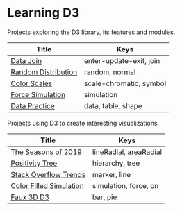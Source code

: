 # Learning D3

Projects exploring the D3 library, its features and modules.

| Title                                                              | Keys                    |
| ------------------------------------------------------------------ | ----------------------- |
| [Data Join](https://codepen.io/borntofrappe/pen/wvaxwdY)           | enter-update-exit, join |
| [Random Distribution](https://codepen.io/borntofrappe/pen/wvKwRoB) | random, normal          |
| [Color Scales](https://codepen.io/borntofrappe/pen/yLYJpKq)        | scale-chromatic, symbol |
| [Force Simulation](https://codepen.io/borntofrappe/pen/GRpNqpd)    | simulation              |
| [Data Practice](https://codepen.io/borntofrappe/pen/pojPJGa)       | data, table, shape      |

Projects using D3 to create interesting visualizations.

| Title                                                                  | Keys                   |
| ---------------------------------------------------------------------- | ---------------------- |
| [The Seasons of 2019](https://codepen.io/borntofrappe/pen/jOPeKZp)     | lineRadial, areaRadial |
| [Positivity Tree](https://codepen.io/borntofrappe/pen/eYpNRRX)         | hierarchy, tree        |
| [Stack Overflow Trends](https://codepen.io/borntofrappe/pen/oNjjdeZ)   | marker, line           |
| [Color Filled Simulation](https://codepen.io/borntofrappe/pen/dyYOBzV) | simulation, force, on  |
| [Faux 3D D3]()                                                         | bar, pie               |
